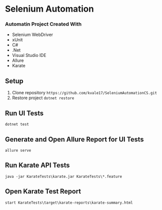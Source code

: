 # Selenium Automation 

### Automatin Project Created With
- Selenium WebDriver
- xUnit
- C#
- .Net
- Visual Studio IDE
- Allure
- Karate

## Setup
1. Clone repository ``https://github.com/kvale17/SeleniumAutomationCS.git``
2. Restore project ``dotnet restore``

## Run UI Tests
``dotnet test``

## Generate and Open Allure Report for UI Tests
``allure serve``

## Run Karate API Tests
```java -jar KarateTests\karate.jar KarateTests\*.feature```

## Open Karate Test Report
```start KarateTests\target\karate-reports\karate-summary.html```
